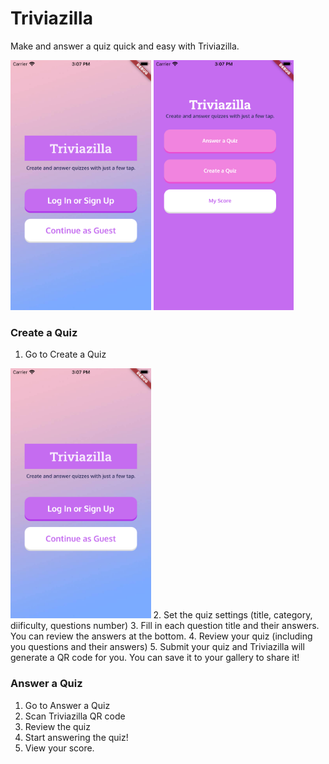 # Triviazilla

Make and answer a quiz quick and easy with Triviazilla.

<img src="/assets/screenshots/onboarding.png" height="400"> <img src="/assets/screenshots/main-menu.png" height="400"> 

### Create a Quiz

1. Go to Create a Quiz 
<img src="/assets/screenshots/onboarding.png" height="400"> 
2. Set the quiz settings (title, category, diificulty, questions number)
3. Fill in each question title and their answers. You can review the answers at the bottom. 
4. Review your quiz (including you questions and their answers)
5. Submit your quiz and Triviazilla will generate a QR code for you. You can save it to your gallery to share it!

### Answer a Quiz

1. Go to Answer a Quiz
2. Scan Triviazilla QR code
3. Review the quiz
4. Start answering the quiz!
5. View your score.

